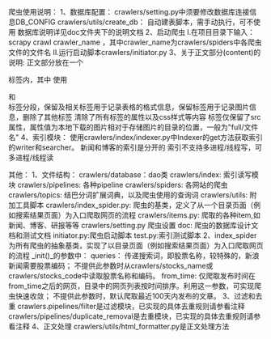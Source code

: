 爬虫使用说明：
1、数据库配置：
	crawlers/setting.py中须要修改数据库连接信息DB_CONFIG
	crawlers/utils/create_db： 自动建表脚本，需手动执行，可不使用
	数据库说明详见doc文件夹下的说明文档
2、启动爬虫
	I.在项目目录下输入： scrapy crawl crawler_name ，其中crawler_name为crawlers/spiders中各爬虫文件的文件名
	II.运行启动脚本crawlers/initiator.py
3、关于正文部分(content)的说明:
	正文部分放在一个<div></div>标签内，其中
	使用<p></p>和<br>标签分段，保留<table>及相关标签用于记录表格的格式信息，保留<img>标签用于记录图片信息，删除了其他标签
	清除了所有标签的属性以及css样式等内容
	<img>标签仅保留了src属性，属性值为本地下载的图片相对于存储图片的目录的位置，一般为"full/文件名"
4、索引模块：
	使用crawlers/index/indexer.py中Indexer的get方法获取索引的writer和searcher。
	新闻和博客的索引是分开的
	索引不支持多进程/线程写，可多进程/线程读

其他：
1、文件结构：
	crawlers/database：dao类
	crawlers/index: 索引读写模块
    crawlers/pipelines: 各种pipeline
    crawlers/spiders: 各网站的爬虫
    crawlers/topics: 结巴分词扩展词典，以及爬虫使用的查询词
    crawlers/utils: 附加工具脚本
    crawlers/index_spider.py: 爬虫的基类，定义了从一个目录页面（例如搜索结果页面）为入口爬取网页的流程
    crawlers/items.py: 爬取的各种item,如新闻、博客、研报等等
    crawlers/setting.py 爬虫设置
    doc: 爬虫的数据库设计文档和测试文档
    initiator.py:爬虫启动脚本
    test.py:索引测试脚本
2、index_spider为所有爬虫的抽象基类，实现了以目录页面（例如搜索结果页面）为入口爬取网页的流程
    _init()_的参数中：
		queries： 传递搜索词，即股票名称，较特殊的，新浪新闻需要股票编码；
		          不提供此参数时从crawlers/stocks_name或crawlers/stocks_code中读取股票名称和编码。
		from_time: 仅爬取发布时间在from_time之后的网页，目录中的网页列表按时间排序。利用这一参数，可实现爬虫快速收敛；
				   不提供此参数时，默认爬取最近100天内发布的文章。
3、过滤和去重
	crawlers.pipelines/filter是过滤模块，已实现的具体去重规则请参看注释
	crawlers/pipelines/duplicate_removal是去重模块，已实现的具体去重规则请参看注释
4、正文处理
	crawlers/utils/html_formatter.py是正文处理方法